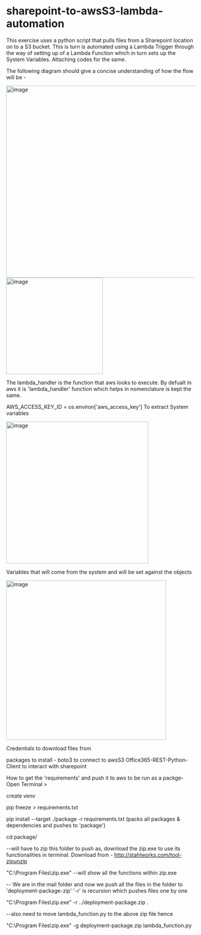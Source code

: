 # sharepoint-to-awsS3-lambda-automation

This exercise uses a python script that pulls files from a Sharepoint location on to a S3 bucket. This is turn is automated using a Lambda Trigger through the way of setting up of a Lambda Function which in turn sets up the System Variables. Attaching codes for the same.

The following diagram should give a concise understanding of how the flow will be  -  


<img width="514" alt="image" src="https://github.com/Anuraag022/sharepoint-to-awsS3-lambda-automation/assets/9040716/fd419795-0d45-43ac-a6a6-b0621dcd0225">



<img width="258" alt="image" src="https://github.com/Anuraag022/sharepoint-to-awsS3-lambda-automation/assets/9040716/3da2cae0-5380-4f2e-8733-73ef5e262b55">

The lambda_handler is the function that aws looks to execute. By defualt in aws it is 'lambda_handler' function which helps in nomenclature is kept the same. 

AWS_ACCESS_KEY_ID = os.environ['aws_access_key']
To extract System variables

<img width="380" alt="image" src="https://github.com/Anuraag022/sharepoint-to-awsS3-lambda-automation/assets/9040716/05df78fa-386c-426f-af21-de2f54928013">

Variables that will come from the system and will be set against the objects

<img width="427" alt="image" src="https://github.com/Anuraag022/sharepoint-to-awsS3-lambda-automation/assets/9040716/02e99e83-2099-4dcc-8b11-6e64b93daac3">

Credentials to download files from

packages to install - 
boto3 to connect to awsS3
Office365-REST-Python-Client to interact with sharepoint

How to get the 'requirements' and push it to aws to be run as a packge-
Open Terminal > 

create venv

pip freeze > requirements.txt

pip install --target ./package -r requirements.txt (packs all packages & dependencies and pushes to 'package')

cd package/

--will have to zip this folder to push as, download the zip.exe to use its functionalities in terminal. Download from - http://stahlworks.com/tool-zipunzip

"C:\Program Files\zip.exe" --will show all the functions within zip.exe

-- We are in the mail folder and now we push all the files in the folder to 'deployment-package-zip' '-r' is recursion which pushes files one by one

"C:\Program Files\zip.exe" -r ../deployment-package.zip .

--also need to move lambda_function.py to the above zip file hence

"C:\Program Files\zip.exe" -g deployment-package.zip lambda_function.py



